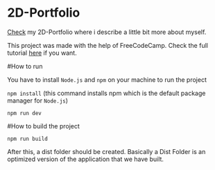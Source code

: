# 2D-Portfolio

[Check](https://diogorua.github.io/2D-Portfolio/) my 2D-Portfolio where i describe a little bit more about myself. 

This project was made with the help of FreeCodeCamp. Check the full tutorial [here](https://www.youtube.com/watch?v=wy_fSStEgMs&t=5309s) if you want. 

#How to run

You have to install ```Node.js``` and ```npm``` on your machine to run the project

```npm install``` (this command installs npm which is the default package manager for ```Node.js```)

```npm run dev```

#How to build the project

```npm run build```

After this, a dist folder should be created. Basically a Dist Folder is an optimized version of the application that we have built.
